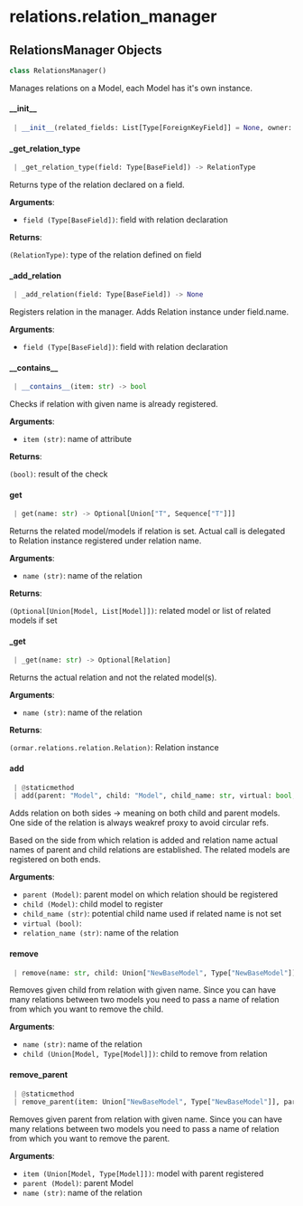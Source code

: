 <a name="relations.relation_manager"></a>
# relations.relation\_manager

<a name="relations.relation_manager.RelationsManager"></a>
## RelationsManager Objects

```python
class RelationsManager()
```

Manages relations on a Model, each Model has it's own instance.

<a name="relations.relation_manager.RelationsManager.__init__"></a>
#### \_\_init\_\_

```python
 | __init__(related_fields: List[Type[ForeignKeyField]] = None, owner: "NewBaseModel" = None) -> None
```

<a name="relations.relation_manager.RelationsManager._get_relation_type"></a>
#### \_get\_relation\_type

```python
 | _get_relation_type(field: Type[BaseField]) -> RelationType
```

Returns type of the relation declared on a field.

**Arguments**:

- `field (Type[BaseField])`: field with relation declaration

**Returns**:

`(RelationType)`: type of the relation defined on field

<a name="relations.relation_manager.RelationsManager._add_relation"></a>
#### \_add\_relation

```python
 | _add_relation(field: Type[BaseField]) -> None
```

Registers relation in the manager.
Adds Relation instance under field.name.

**Arguments**:

- `field (Type[BaseField])`: field with relation declaration

<a name="relations.relation_manager.RelationsManager.__contains__"></a>
#### \_\_contains\_\_

```python
 | __contains__(item: str) -> bool
```

Checks if relation with given name is already registered.

**Arguments**:

- `item (str)`: name of attribute

**Returns**:

`(bool)`: result of the check

<a name="relations.relation_manager.RelationsManager.get"></a>
#### get

```python
 | get(name: str) -> Optional[Union["T", Sequence["T"]]]
```

Returns the related model/models if relation is set.
Actual call is delegated to Relation instance registered under relation name.

**Arguments**:

- `name (str)`: name of the relation

**Returns**:

`(Optional[Union[Model, List[Model]])`: related model or list of related models if set

<a name="relations.relation_manager.RelationsManager._get"></a>
#### \_get

```python
 | _get(name: str) -> Optional[Relation]
```

Returns the actual relation and not the related model(s).

**Arguments**:

- `name (str)`: name of the relation

**Returns**:

`(ormar.relations.relation.Relation)`: Relation instance

<a name="relations.relation_manager.RelationsManager.add"></a>
#### add

```python
 | @staticmethod
 | add(parent: "Model", child: "Model", child_name: str, virtual: bool, relation_name: str) -> None
```

Adds relation on both sides -> meaning on both child and parent models.
One side of the relation is always weakref proxy to avoid circular refs.

Based on the side from which relation is added and relation name actual names
of parent and child relations are established. The related models are registered
on both ends.

**Arguments**:

- `parent (Model)`: parent model on which relation should be registered
- `child (Model)`: child model to register
- `child_name (str)`: potential child name used if related name is not set
- `virtual (bool)`: 
- `relation_name (str)`: name of the relation

<a name="relations.relation_manager.RelationsManager.remove"></a>
#### remove

```python
 | remove(name: str, child: Union["NewBaseModel", Type["NewBaseModel"]]) -> None
```

Removes given child from relation with given name.
Since you can have many relations between two models you need to pass a name
of relation from which you want to remove the child.

**Arguments**:

- `name (str)`: name of the relation
- `child (Union[Model, Type[Model]])`: child to remove from relation

<a name="relations.relation_manager.RelationsManager.remove_parent"></a>
#### remove\_parent

```python
 | @staticmethod
 | remove_parent(item: Union["NewBaseModel", Type["NewBaseModel"]], parent: "Model", name: str) -> None
```

Removes given parent from relation with given name.
Since you can have many relations between two models you need to pass a name
of relation from which you want to remove the parent.

**Arguments**:

- `item (Union[Model, Type[Model]])`: model with parent registered
- `parent (Model)`: parent Model
- `name (str)`: name of the relation

